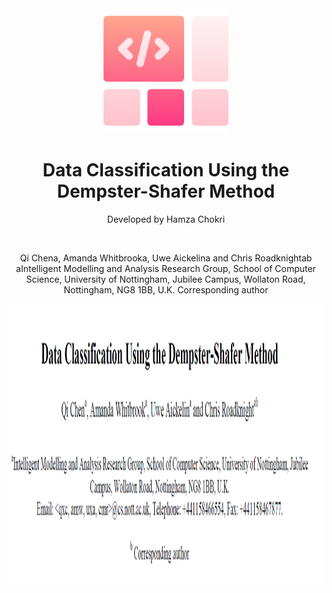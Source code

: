 <div align="center">

  <img src="logo.png" alt="logo" width="200" height="auto" />
  <h1>Data Classification Using the Dempster-Shafer Method</h1>
  
  <p>
    Developed by Hamza Chokri 
   
  </p><br />
  <p>
     Qi Chena, Amanda Whitbrooka, Uwe Aickelina and Chris Roadknightab
    aIntelligent Modelling and Analysis Research Group, School of Computer Science, University of Nottingham, Jubilee Campus, Wollaton Road, Nottingham, NG8 1BB, U.K. Corresponding author
  </p>
 <img src="article.png" alt="logo" width="700" height="450" />
<br />
